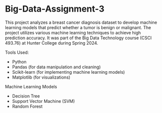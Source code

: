 # Big-Data-Assignment-3

This project analyzes a breast cancer diagnosis dataset to develop machine learning models that predict whether a tumor is benign or malignant. The project utilizes various machine learning techniques to achieve high prediction accuracy. 
It was part of the Big Data Technology course (CSCI 493.76) at Hunter College during Spring 2024.

Tools Used: 
- Python
- Pandas (for data manipulation and cleaning)
- Scikit-learn (for implementing machine learning models)
- Matplotlib (for visualizations)

Machine Learning Models
- Decision Tree
- Support Vector Machine (SVM)
- Random Forest
